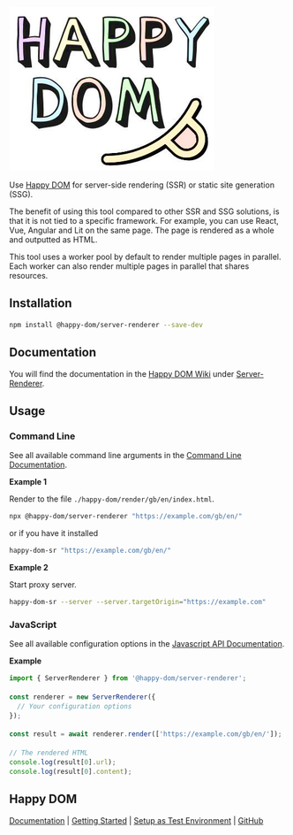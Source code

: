 ![Happy DOM Logo](https://github.com/capricorn86/happy-dom/raw/master/docs/happy-dom-logo.jpg)

Use [Happy DOM](https://github.com/capricorn86/happy-dom) for server-side rendering (SSR) or static site generation (SSG).

The benefit of using this tool compared to other SSR and SSG solutions, is that it is not tied to a specific framework. For example, you can use React, Vue, Angular and Lit on the same page. The page is rendered as a whole and outputted as HTML.

This tool uses a worker pool by default to render multiple pages in parallel. Each worker can also render multiple pages in parallel that shares resources.


## Installation

```bash
npm install @happy-dom/server-renderer --save-dev
```

## Documentation

You will find the documentation in the [Happy DOM Wiki](https://github.com/capricorn86/happy-dom/wiki) under [Server-Renderer](https://github.com/capricorn86/happy-dom/wiki/Server-Renderer).

## Usage

### Command Line

See all available command line arguments in the [Command Line Documentation](https://github.com/capricorn86/happy-dom/wiki/Server-Renderer-CLI-Arguments).

**Example 1**

Render to the file `./happy-dom/render/gb/en/index.html`.

```bash
npx @happy-dom/server-renderer "https://example.com/gb/en/"
```

or if you have it installed

```bash
happy-dom-sr "https://example.com/gb/en/"
```

**Example 2**

Start proxy server.

```bash
happy-dom-sr --server --server.targetOrigin="https://example.com"
```

### JavaScript

See all available configuration options in the [Javascript API Documentation](https://github.com/capricorn86/happy-dom/wiki/ServerRenderer).

**Example**

```javascript
import { ServerRenderer } from '@happy-dom/server-renderer';

const renderer = new ServerRenderer({
  // Your configuration options
});

const result = await renderer.render(['https://example.com/gb/en/']);

// The rendered HTML
console.log(result[0].url);
console.log(result[0].content);
```

## Happy DOM

[Documentation](https://github.com/capricorn86/happy-dom/wiki) | [Getting Started](https://github.com/capricorn86/happy-dom/wiki/Getting-started) | [Setup as Test Environment](https://github.com/capricorn86/happy-dom/wiki/Setup-as-Test-Environment) | [GitHub](https://github.com/capricorn86/happy-dom/)